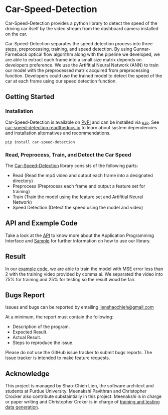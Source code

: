# Car-Speed-Detection
Car-Speed-Detection provides a python library to detect the speed of the driving 
car itself by the video stream from the dashboard camera installed on the car.

Car-Speed-Detection separates the speed detection process into three steps, 
preprocessing, training, and speed detection. By using Gunnar-Farneback optical flow
algorithm along with the pipeline we developed, we are able to extract each frame into
a small size matrix depends on developers preference. We use the Artifitial Neural 
Network (ANN) to train our model with the preprocessed matrix acquired from preprocessing
function. Developers could use the trained model to detect the speed of the car
at each frame using our speed detection function.

## Getting Started
### Installation
Car-Speed-Detection is available on [PyPI](https://pypi.org/project/car-speed-detection/) and can be
installed via [`pip`](https://pypi.org/project/pip/). See
[car-speed-detection.readthedocs.io](https://car-speed-detection.readthedocs.io/en/latest/)
to learn about system dependencies and installation alternatives and
recommendations.

```shell
pip install car-speed-detection
```

### Read, Preprocess, Train, and Detect the Car Speed
The [Car-Speed-Detection](https://pypi.org/project/car-speed-detection/) library consists of the
following parts:
- Read (Read the mp4 video and output each frame into a designated directory)
- Preprocess (Preprocess each frame and output a feature set for training)
- Train (Train the model using the feature set and Artifitial Neural Network)
- Speed Detection (Detect the speed using the model and video)

## API and Example Code
Take a look at the [API](https://car-speed-detection.readthedocs.io/en/latest/API.html#) to know more about
the Application Programming Interface and [Sample](https://car-speed-detection.readthedocs.io/en/latest/Example%20Code.html) for further information on how to use our library.

## Result
In our [example code](https://car-speed-detection.readthedocs.io/en/latest/Example%20Code.html), we are able to train the model with MSE error less than 2 with the training 
video provided by comma.ai. We separated the video into 75% for training and 25% for testing so the result woud
be fair. 

## Bugs Report
Issues and bugs can be reported by emailing lienshaochieh@gmail.com

At a minimum, the report must contain the following:
* Description of the program.
* Expected Result.
* Actual Result.
* Steps to reproduce the issue.

Please do not use the GitHub issue tracker to submit bugs reports. The
issue tracker is intended to make feature requests.

## Acknowledge
This project is managed by Shao-Chieh Lien, the software architect and students at Purdue University. Meenakshi 
Pavithran and Christopher Crocker also contribute substaintially in this project. Meenakshi is in charge or 
paper writing and Christopher Croker is in charge of [training and testing data generation](https://github.com/CrockerC/carla_recording).
